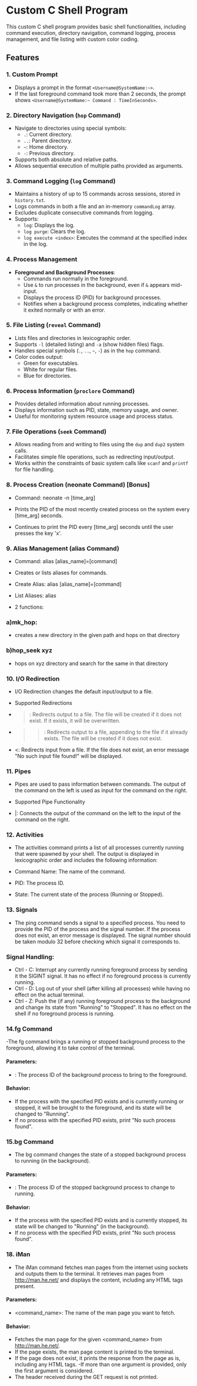 

# Custom C Shell Program

This custom C shell program provides basic shell functionalities, including command execution, directory navigation, command logging, process management, and file listing with custom color coding.

## Features

### 1. Custom Prompt
- Displays a prompt in the format `<Username@SystemName:~>`.
- If the last foreground command took more than 2 seconds, the prompt shows `<Username@SystemName:~ Command : TimeInSeconds>`.

### 2. Directory Navigation (`hop` Command)
- Navigate to directories using special symbols:
  - `.`: Current directory.
  - `..`: Parent directory.
  - `~`: Home directory.
  - `-`: Previous directory.
- Supports both absolute and relative paths.
- Allows sequential execution of multiple paths provided as arguments.

### 3. Command Logging (`log` Command)
- Maintains a history of up to 15 commands across sessions, stored in `history.txt`.
- Logs commands in both a file and an in-memory `commandLog` array.
- Excludes duplicate consecutive commands from logging.
- Supports:
  - `log`: Displays the log.
  - `log purge`: Clears the log.
  - `log execute <index>`: Executes the command at the specified index in the log.

### 4. Process Management
- **Foreground and Background Processes**:
  - Commands run normally in the foreground.
  - Use `&` to run processes in the background, even if `&` appears mid-input.
  - Displays the process ID (PID) for background processes.
  - Notifies when a background process completes, indicating whether it exited normally or with an error.

### 5. File Listing (`reveal` Command)
- Lists files and directories in lexicographic order.
- Supports `-l` (detailed listing) and `-a` (show hidden files) flags.
- Handles special symbols (`.`, `..`, `~`, `-`) as in the `hop` command.
- Color codes output:
  - Green for executables.
  - White for regular files.
  - Blue for directories.

### 6. Process Information (`proclore` Command)
- Provides detailed information about running processes.
- Displays information such as PID, state, memory usage, and owner.
- Useful for monitoring system resource usage and process status.

### 7. File Operations (`seek` Command)
- Allows reading from and writing to files using the `dup` and `dup2` system calls.
- Facilitates simple file operations, such as redirecting input/output.
- Works within the constraints of basic system calls like `scanf` and `printf` for file handling.


### 8. Process Creation (neonate Command) [Bonus]
- Command: neonate -n [time_arg]

- Prints the PID of the most recently created process on the system every [time_arg] seconds.

- Continues to print the PID every [time_arg] seconds until the user presses the key 'x'.


### 9. Alias Management (alias Command)
- Command: alias [alias_name]=[command]

- Creates or lists aliases for commands.

- Create Alias: alias [alias_name]=[command]
- List Aliases: alias
- 2 functions: 
### a)mk_hop:

- creates a new directory in the given path and hops on that directory
  
### b)hop_seek xyz

- hops on xyz directory and search for the same in that directory


### 10. I/O Redirection
- I/O Redirection changes the default input/output to a file.

- Supported Redirections
-  > : Redirects output to a file. The file will be created if it does not exist. If it exists, it will be overwritten.
-  >>: Redirects output to a file, appending to the file if it already exists. The file will be created if it does not exist.
- <: Redirects input from a file. If the file does not exist, an error message "No such input file found!" will be displayed.


### 11. Pipes
- Pipes are used to pass information between commands. The output of the command on the left is used as input for the command on the right.

- Supported Pipe Functionality
- |: Connects the output of the command on the left to the input of the command on the right.


### 12. Activities
- The activities command prints a list of all processes currently running that were spawned by your shell. The output is displayed in lexicographic order and includes the following information:

- Command Name: The name of the command.
- PID: The process ID.
- State: The current state of the process (Running or Stopped).

### 13. Signals
- The ping command sends a signal to a specified process. You need to provide the PID of the process and the signal number. If the process does not exist, an error message is displayed. The signal number should be taken modulo 32 before checking which signal it corresponds to.

### Signal Handling:

- Ctrl - C: Interrupt any currently running foreground process by sending it the SIGINT signal. It has no effect if no foreground process is currently running.
- Ctrl - D: Log out of your shell (after killing all processes) while having no effect on the actual terminal.
- Ctrl - Z: Push the (if any) running foreground process to the background and change its state from "Running" to "Stopped". It has no effect on the shell if no foreground process is running.

### 14.fg Command
-The fg command brings a running or stopped background process to the foreground, allowing it to take control of the terminal.

#### Parameters:

- <pid>: The process ID of the background process to bring to the foreground.

#### Behavior:

- If the process with the specified PID exists and is currently running or stopped, it will be brought to the foreground, and its state will be changed to "Running".
- If no process with the specified PID exists, print "No such process found".


### 15.bg Command
- The bg command changes the state of a stopped background process to running (in the background).

#### Parameters:

- <pid>: The process ID of the stopped background process to change to running.

#### Behavior:

- If the process with the specified PID exists and is currently stopped, its state will be changed to "Running" (in the background).
- If no process with the specified PID exists, print "No such process found".


### 18. iMan
- The iMan command fetches man pages from the internet using sockets and outputs them to the terminal. It retrieves man pages from http://man.he.net/ and displays the content, including any HTML tags present.

#### Parameters:

- <command_name>: The name of the man page you want to fetch.
#### Behavior:

- Fetches the man page for the given <command_name> from http://man.he.net/.
- If the page exists, the man page content is printed to the terminal.
- If the page does not exist, it prints the response from the page as is, including any HTML tags.
-If more than one argument is provided, only the first argument is considered.
- The header received during the GET request is not printed.
